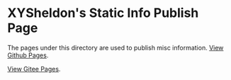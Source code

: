 # XYSheldon's Static Info Publish Page
The pages under this directory are used to publish misc information.
[View Github Pages](https://xysheldon.github.io/).

[View Gitee Pages](https://xysheldon.gitee.io/).